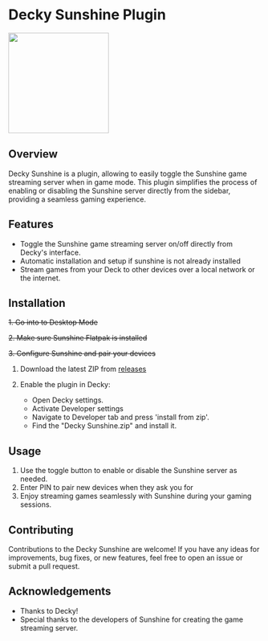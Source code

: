 # Decky Sunshine Plugin

<img height="300" width="auto" style="height:200px" src="https://github.com/s0t7x/decky-sunshine/assets/11461553/bb174ec3-b6d4-499b-8eeb-43a0664b3f47" />

## Overview

Decky Sunshine is a plugin, allowing to easily toggle the Sunshine game streaming server when in game mode. This plugin simplifies the process of enabling or disabling the Sunshine server directly from the sidebar, providing a seamless gaming experience.

## Features

- Toggle the Sunshine game streaming server on/off directly from Decky's interface.
- Automatic installation and setup if sunshine is not already installed
- Stream games from your Deck to other devices over a local network or the internet.

## Installation
~~1. Go into to Desktop Mode~~

~~2. Make sure Sunshine Flatpak is installed~~

~~3. Configure Sunshine and pair your devices~~

1. Download the latest ZIP from [releases](https://github.com/s0t7x/decky-sunshine/tags)

2. Enable the plugin in Decky:
   - Open Decky settings.
   - Activate Developer settings
   - Navigate to Developer tab and press 'install from zip'.
   - Find the "Decky Sunshine.zip" and install it.

## Usage
1. Use the toggle button to enable or disable the Sunshine server as needed.
2. Enter PIN to pair new devices when they ask you for
3. Enjoy streaming games seamlessly with Sunshine during your gaming sessions.

## Contributing

Contributions to the Decky Sunshine are welcome! If you have any ideas for improvements, bug fixes, or new features, feel free to open an issue or submit a pull request.

## Acknowledgements

- Thanks to Decky!
- Special thanks to the developers of Sunshine for creating the game streaming server.
